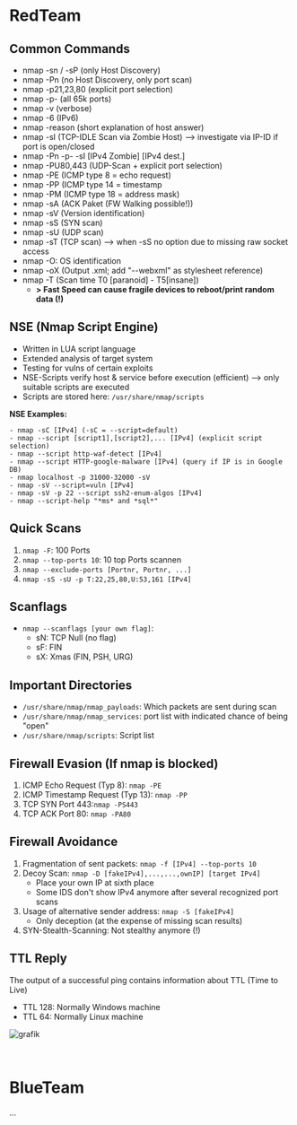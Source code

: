 # RedTeam

## Common Commands
- nmap -sn / -sP  (only Host Discovery)
- nmap -Pn (no Host Discovery, only port scan)
- nmap -p21,23,80 (explicit port selection)
- nmap -p- (all 65k ports)
- nmap -v (verbose)
- nmap -6 (IPv6)
- nmap -reason (short explanation of host answer)
- nmap -sI (TCP-IDLE Scan via Zombie Host) --> investigate via IP-ID if port is open/closed
- nmap -Pn -p- -sI [IPv4 Zombie] [IPv4 dest.]
- nmap -PU80,443 (UDP-Scan + explicit port selection)
- nmap -PE (ICMP type 8 = echo request)
- nmap -PP (ICMP type 14 = timestamp 
- nmap -PM (ICMP type 18 = address mask)
- nmap -sA  (ACK Paket (FW Walking possible!))
- nmap -sV  (Version identification)
- nmap -sS (SYN scan)
- nmap -sU (UDP scan)
- nmap -sT  (TCP scan) --> when -sS no option due to missing raw socket access
- nmap -O: OS identification 
- nmap -oX (Output .xml; add "--webxml" as stylesheet reference)
- nmap -T (Scan time T0 [paranoid] - T5[insane])
    - **> Fast Speed can cause fragile devices to reboot/print random data (!)**


## NSE (Nmap Script Engine)
- Written in LUA script language
- Extended analysis of target system 
- Testing for vulns of certain exploits 
- NSE-Scripts verify host & service before execution (efficient) --> only suitable scripts are executed
- Scripts are stored here: `/usr/share/nmap/scripts`

**NSE Examples:**
```
- nmap -sC [IPv4] (-sC = --script=default)
- nmap --script [script1],[script2],... [IPv4] (explicit script selection)
- nmap --script http-waf-detect [IPv4]
- nmap --script HTTP-google-malware [IPv4] (query if IP is in Google DB)
- nmap localhost -p 31000-32000 -sV
- nmap -sV --script=vuln [IPv4]
- nmap -sV -p 22 --script ssh2-enum-algos [IPv4]
- nmap --script-help "*ms* and *sql*"
```

## Quick Scans
1. `nmap -F`: 100 Ports
2. `nmap --top-ports 10`: 10 top Ports scannen
3. `nmap --exclude-ports [Portnr, Portnr, ...]`
4. `nmap -sS -sU -p T:22,25,80,U:53,161 [IPv4]`

## Scanflags
- `nmap --scanflags [your own flag]`: 
    - sN: TCP Null (no flag)
    - sF: FIN
    - sX: Xmas (FIN, PSH, URG)

## Important Directories
- `/usr/share/nmap/nmap_payloads`: Which packets are sent during scan 
- `/usr/share/nmap/nmap_services`: port list with indicated chance of being "open" 
- `/usr/share/nmap/scripts`: Script list

## Firewall Evasion (If nmap is blocked)

1. ICMP Echo Request (Typ 8): `nmap -PE`
2. ICMP Timestamp Request (Typ 13): `nmap -PP`
3. TCP SYN Port 443:`nmap -PS443`
4. TCP ACK Port 80: `nmap -PA80`

## Firewall Avoidance
1. Fragmentation of sent packets: `nmap -f [IPv4] --top-ports 10`
2. Decoy Scan: `nmap -D [fakeIPv4],...,...,ownIP] [target IPv4]`
   - Place your own IP at sixth place
   - Some IDS don't show IPv4 anymore after several recognized port scans 
3. Usage of alternative sender address: `nmap -S [fakeIPv4]`
   - Only deception (at the expense of missing scan results)
4. SYN-Stealth-Scanning: Not stealthy anymore (!)


## TTL Reply
The output of a successful ping contains information about TTL (Time to Live)
- TTL 128: Normally Windows machine
- TTL 64: Normally Linux machine

![grafik](https://user-images.githubusercontent.com/84674087/133131598-45427a85-9b92-4221-af39-0e95bbcab638.png)


<br />

# BlueTeam

...
